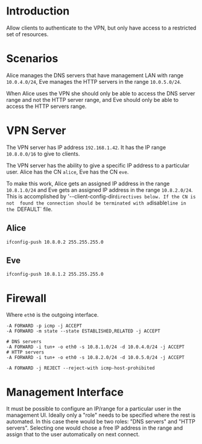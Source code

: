 # Introduction

Allow clients to authenticate to the VPN, but only have access to a restricted
set of resources.

# Scenarios

Alice manages the DNS servers that have management LAN with range
`10.0.4.0/24`, Eve manages the HTTP servers in the range `10.0.5.0/24`.

When Alice uses the VPN she should only be able to access the DNS server range 
and not the HTTP server range, and Eve should only be able to access the HTTP 
servers range.

# VPN Server

The VPN server has IP address `192.168.1.42`. It has the IP range `10.8.0.0/16`
to give to clients.

The VPN server has the ability to give a specific IP address to a particular
user. Alice has the CN `alice`, Eve has the CN `eve`.

To make this work, Alice gets an assigned IP address in the range `10.8.1.0/24`
and Eve gets an assigned IP address in the range `10.8.2.0/24`. This is 
accomplished by '--client-config-dir` directives below. If the CN is not 
found the connection should be terminated with a `disable` line in the 
`DEFAULT` file.

## Alice

    ifconfig-push 10.8.0.2 255.255.255.0

## Eve
    
    ifconfig-push 10.8.1.2 255.255.255.0

# Firewall

Where `eth0` is the outgoing interface.

    -A FORWARD -p icmp -j ACCEPT
    -A FORWARD -m state --state ESTABLISHED,RELATED -j ACCEPT

    # DNS servers
    -A FORWARD -i tun+ -o eth0 -s 10.8.1.0/24 -d 10.0.4.0/24 -j ACCEPT
    # HTTP servers
    -A FORWARD -i tun+ -o eth0 -s 10.8.2.0/24 -d 10.0.5.0/24 -j ACCEPT

    -A FORWARD -j REJECT --reject-with icmp-host-prohibited

# Management Interface

It must be possible to configure an IP/range for a particular user in the 
management UI. Ideally only a "role" needs to be specified where the rest is 
automated. In this case there would be two roles: "DNS servers" and 
"HTTP servers". Selecting one would chose a free IP address in the range and 
assign that to the user automatically on next connect.
